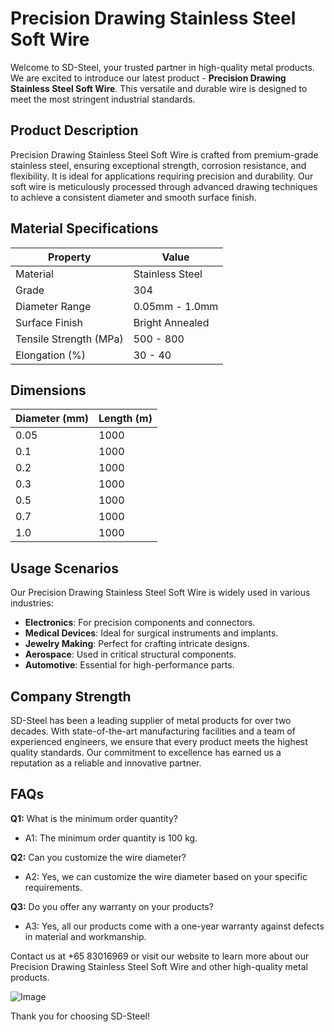 # Precision Drawing Stainless Steel Soft Wire

Welcome to SD-Steel, your trusted partner in high-quality metal products. We are excited to introduce our latest product - **Precision Drawing Stainless Steel Soft Wire**. This versatile and durable wire is designed to meet the most stringent industrial standards.

## Product Description
Precision Drawing Stainless Steel Soft Wire is crafted from premium-grade stainless steel, ensuring exceptional strength, corrosion resistance, and flexibility. It is ideal for applications requiring precision and durability. Our soft wire is meticulously processed through advanced drawing techniques to achieve a consistent diameter and smooth surface finish.

## Material Specifications
| Property               | Value                    |
|------------------------|--------------------------|
| Material               | Stainless Steel          |
| Grade                  | 304                      |
| Diameter Range         | 0.05mm - 1.0mm           |
| Surface Finish         | Bright Annealed           |
| Tensile Strength (MPa) | 500 - 800                |
| Elongation (%)         | 30 - 40                  |

## Dimensions
| Diameter (mm) | Length (m) |
|---------------|------------|
| 0.05          | 1000       |
| 0.1           | 1000       |
| 0.2           | 1000       |
| 0.3           | 1000       |
| 0.5           | 1000       |
| 0.7           | 1000       |
| 1.0           | 1000       |

## Usage Scenarios
Our Precision Drawing Stainless Steel Soft Wire is widely used in various industries:
- **Electronics**: For precision components and connectors.
- **Medical Devices**: Ideal for surgical instruments and implants.
- **Jewelry Making**: Perfect for crafting intricate designs.
- **Aerospace**: Used in critical structural components.
- **Automotive**: Essential for high-performance parts.

## Company Strength
SD-Steel has been a leading supplier of metal products for over two decades. With state-of-the-art manufacturing facilities and a team of experienced engineers, we ensure that every product meets the highest quality standards. Our commitment to excellence has earned us a reputation as a reliable and innovative partner.

## FAQs
**Q1:** What is the minimum order quantity?
- A1: The minimum order quantity is 100 kg.

**Q2:** Can you customize the wire diameter?
- A2: Yes, we can customize the wire diameter based on your specific requirements.

**Q3:** Do you offer any warranty on your products?
- A3: Yes, all our products come with a one-year warranty against defects in material and workmanship.

Contact us at +65 83016969 or visit our website to learn more about our Precision Drawing Stainless Steel Soft Wire and other high-quality metal products.

![Image](https://github.com/user-attachments/assets/2567258e-e124-4816-932d-1809bd27ef0b)

Thank you for choosing SD-Steel!